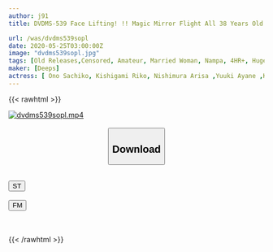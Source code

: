 ```yaml
---
author: j91
title: DVDMS-539 Face Lifting! !! Magic Mirror Flight All 38 Years Old Over! A Beautiful Married Woman Who Doesn't Feel Age Age First Deep Kiss Vol.06 All 10 SEX Specials! !! Oma-ko, Who Has Been Hot For A Long Time Due To A Rich Kiss With A Young Boy, Wants A Young Man's Hard Big Dick! !! In Shirokane & Ginza

url: /was/dvdms539sopl
date: 2020-05-25T03:00:00Z
image: "dvdms539sopl.jpg"
tags: [Old Releases,Censored, Amateur, Married Woman, Nampa, 4HR+, Huge Cock, Kiss	]
maker: [Deeps]
actress: [ Ono Sachiko, Kishigami Riko, Nishimura Arisa ,Yuuki Ayane ,Kousaka Ayumi ]
---
```



{{< rawhtml >}}

<div class="video" data-videoid="mwebZd4oQJiGWP">
    <a href="javascript:;">
        <img src="/was/dvdms539sopl/dvdms539sopl.jpg" width="WIDTH" height="HEIGHT" alt="dvdms539sopl.mp4" loading="lazy">
    </a>
</div>

<script type="text/javascript" src="https://j91.asia/asset/on-demand-st.js"></script>

<br>
  <link rel="stylesheet" href="https://j91.asia/asset/bs5.css">
  
  <center>
  <button class="btn btn-primary" type="button" data-bs-toggle="collapse" data-bs-target=".multi-collapse" aria-expanded="false" aria-controls="multiCollapseExample1 multiCollapseExample2"><h2>Download</h2></button></center>
</p>
<div class="row">
  <div class="col">
    <div class="collapse multi-collapse" id="multiCollapseExample1">
      <div class="card card-body">
	      	      <br>
<div class="buttons">  
<a href="https://streamtape.to/v/mwebZd4oQJiGWP" target="_blank"><button class="btn-hover color-3"><i class="fa fa-download"></i> ST</button></a></div>
    </div>
  </div>
</div>
  <div class="col">
    <div class="collapse multi-collapse" id="multiCollapseExample2">
      <div class="card card-body">
	      <br>
<div class="buttons">
    <a href="https://filemoon.sx/d/fapyrifw25sp" target="_blank"><button class="btn-hover color-8"><i class="fa fa-download"></i> FM</button></a></div>
<br><br>
      </div>
    </div>
  </div>
</div>

{{< /rawhtml >}}